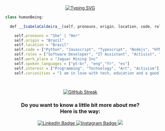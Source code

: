 <div id="header" align="center">
<a href="https://git.io/typing-svg"><img src="https://readme-typing-svg.demolab.com?font=Fira+Code&weight=500&pause=1000&color=F8A255&width=435&lines=Hey%2C+you!!+Bring+your+coffe+and;Let's+talk+%3C+code+%3E+%3D+%7B+" alt="Typing SVG" /></a>
</div>

```javascript
  class humanBeing:  
    
    def __IsabelaCaldeira__(self, pronouns, origin, location, code, roles, work_place, spoken_languages, interest, curiosities):

      self.pronouns = "She" | "Her"
      self.origin = "Brazil"
      self.location = "Brazil"
      self.code = ["Python", "Javascript", "Typescript", "Nodejs", "HTMl", "CSS"]
      self.roles = ["Software Developer", "IT Assistant", "Activist", "Artist"]
      self.work_place = "Jaguar Mining Inc"
      self.spoken_languages = ["pt-br", "eng","fr", "es"]
      self.interest = ["Programming", "Technology", "Art", "Activism"]
      self.curiosities = "I am in love with tech, education and a good cup of coffee"
      
   

```

<div align='center'>

[![GitHub Streak](https://github-readme-streak-stats.herokuapp.com?user=IsabelaCaldeira&theme=react&hide_border=true)](https://git.io/streak-stats)
</div>




<div id="badges" align="center">
  <h3>Do you want to know a little bit more about me? </br>
  Here is the way: </h3> 
  <a  target="_blank" href="https://www.linkedin.com/in/isabela-caldeira-a98b7922b/">
    <img src="https://img.shields.io/badge/LinkedIn-blue?style=for-the-badge&logo=linkedin&logoColor=white" alt="LinkedIn Badge"/>
  </a>
  <a  target="_blank" href="https://www.instagram.com/_belacaldeira/">
    <img src="https://img.shields.io/badge/Instagram-E4405F?style=for-the-badge&logo=instagram&logoColor=white" alt="Instagram Badge"/>
  </a>
  <a target="_blank" href="mailto:isabela.ribeiro@outlook.com"><img src="https://img.shields.io/badge/-Gmail-%23333?style=for-the-badge&logo=gmail&logoColor=white" target="_blank"></a>
</div>

